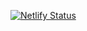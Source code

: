 [![Netlify Status](https://api.netlify.com/api/v1/badges/ed4dd32a-4aed-4dc8-8404-ec3864936bd5/deploy-status)](https://app.netlify.com/sites/fidel-website/deploys)
